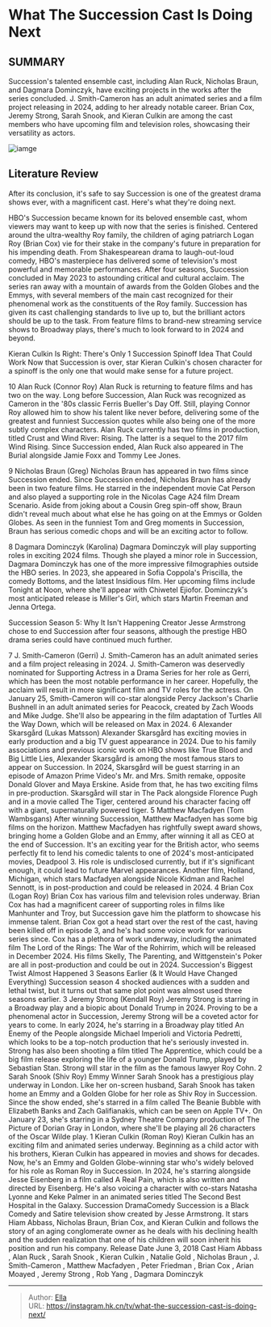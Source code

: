 # What The Succession Cast Is Doing Next


## SUMMARY 


 Succession&#39;s talented ensemble cast, including Alan Ruck, Nicholas Braun, and Dagmara Dominczyk, have exciting projects in the works after the series concluded. 
 J. Smith-Cameron has an adult animated series and a film project releasing in 2024, adding to her already notable career. 
 Brian Cox, Jeremy Strong, Sarah Snook, and Kieran Culkin are among the cast members who have upcoming film and television roles, showcasing their versatility as actors. 

![iamge](https://static1.srcdn.com/wordpress/wp-content/uploads/2024/01/sarah-snook-jeremy-strong-succession.jpg)

## Literature Review

After its conclusion, it&#39;s safe to say Succession is one of the greatest drama shows ever, with a magnificent cast. Here&#39;s what they&#39;re doing next.




HBO&#39;s Succession became known for its beloved ensemble cast, whom viewers may want to keep up with now that the series is finished. Centered around the ultra-wealthy Roy family, the children of aging patriarch Logan Roy (Brian Cox) vie for their stake in the company&#39;s future in preparation for his impending death. From Shakespearean drama to laugh-out-loud comedy, HBO&#39;s masterpiece has delivered some of television&#39;s most powerful and memorable performances. After four seasons, Succession concluded in May 2023 to astounding critical and cultural acclaim.
The series ran away with a mountain of awards from the Golden Globes and the Emmys, with several members of the main cast recognized for their phenomenal work as the constituents of the Roy family. Succession has given its cast challenging standards to live up to, but the brilliant actors should be up to the task. From feature films to brand-new streaming service shows to Broadway plays, there&#39;s much to look forward to in 2024 and beyond.
            
 
 Kieran Culkin Is Right: There&#39;s Only 1 Succession Spinoff Idea That Could Work 
Now that Succession is over, star Kieran Culkin&#39;s chosen character for a spinoff is the only one that would make sense for a future project.












 








 10  Alan Ruck (Connor Roy) 
Alan Ruck is returning to feature films and has two on the way.
Long before Succession, Alan Ruck was recognized as Cameron in the &#39;80s classic Ferris Bueller&#39;s Day Off. Still, playing Connor Roy allowed him to show his talent like never before, delivering some of the greatest and funniest Succession quotes while also being one of the more subtly complex characters. Alan Ruck currently has two films in production, titled Crust and Wind River: Rising. The latter is a sequel to the 2017 film Wind Rising. Since Succession ended, Alan Ruck also appeared in The Burial alongside Jamie Foxx and Tommy Lee Jones.





 9  Nicholas Braun (Greg) 
Nicholas Braun has appeared in two films since Succession ended.
Since Succession ended, Nicholas Braun has already been in two feature films. He starred in the independent movie Cat Person and also played a supporting role in the Nicolas Cage A24 film Dream Scenario. Aside from joking about a Cousin Greg spin-off show, Braun didn&#39;t reveal much about what else he has going on at the Emmys or Golden Globes. As seen in the funniest Tom and Greg moments in Succession, Braun has serious comedic chops and will be an exciting actor to follow.





 8  Dagmara Dominczyk (Karolina) 
Dagmara Dominczyk will play supporting roles in exciting 2024 films.
Though she played a minor role in Succession, Dagmara Dominczyk has one of the more impressive filmographies outside the HBO series. In 2023, she appeared in Sofia Coppola&#39;s Priscilla, the comedy Bottoms, and the latest Insidious film. Her upcoming films include Tonight at Noon, where she&#39;ll appear with Chiwetel Ejiofor. Dominczyk&#39;s most anticipated release is Miller&#39;s Girl, which stars Martin Freeman and Jenna Ortega.
            
 
 Succession Season 5: Why It Isn&#39;t Happening 
Creator Jesse Armstrong chose to end Succession after four seasons, although the prestige HBO drama series could have continued much further.








 7  J. Smith-Cameron (Gerri) 
J. Smith-Cameron has an adult animated series and a film project releasing in 2024. J. Smith-Cameron was deservedly nominated for Supporting Actress in a Drama Series for her role as Gerri, which has been the most notable performance in her career. Hopefully, the acclaim will result in more significant film and TV roles for the actress. On January 25, Smith-Cameron will co-star alongside Percy Jackson&#39;s Charlie Bushnell in an adult animated series for Peacock, created by Zach Woods and Mike Judge. She&#39;ll also be appearing in the film adaptation of Turtles All the Way Down, which will be released on Max in 2024. 6  Alexander Skarsgård (Lukas Matsson) Alexander Skarsgård has exciting movies in early production and a big TV guest appearance in 2024. Due to his family associations and previous iconic work on HBO shows like True Blood and Big Little Lies, Alexander Skarsgård is among the most famous stars to appear on Succession. In 2024, Skarsgård will be guest starring in an episode of Amazon Prime Video&#39;s Mr. and Mrs. Smith remake, opposite Donald Glover and Maya Erskine. Aside from that, he has two exciting films in pre-production. Skarsgård will star in The Pack alongside Florence Pugh and in a movie called The Tiger, centered around his character facing off with a giant, supernaturally powered tiger. 5  Matthew Macfadyen (Tom Wambsgans) After winning Succession, Matthew Macfadyen has some big films on the horizon.         Matthew Macfadyen has rightfully swept award shows, bringing home a Golden Globe and an Emmy, after winning it all as CEO at the end of Succession. It&#39;s an exciting year for the British actor, who seems perfectly fit to lend his comedic talents to one of 2024&#39;s most-anticipated movies, Deadpool 3. His role is undisclosed currently, but if it&#39;s significant enough, it could lead to future Marvel appearances. Another film, Holland, Michigan, which stars Macfadyen alongside Nicole Kidman and Rachel Sennott, is in post-production and could be released in 2024. 4  Brian Cox (Logan Roy) Brian Cox has various film and television roles underway.         Brian Cox has had a magnificent career of supporting roles in films like Manhunter and Troy, but Succession gave him the platform to showcase his immense talent. Brian Cox got a head start over the rest of the cast, having been killed off in episode 3, and he&#39;s had some voice work for various series since. Cox has a plethora of work underway, including the animated film The Lord of the Rings: The War of the Rohirrim, which will be released in December 2024. His films Skelly, The Parenting, and Wittgenstein&#39;s Poker are all in post-production and could be out in 2024.                  Succession&#39;s Biggest Twist Almost Happened 3 Seasons Earlier (&amp; It Would Have Changed Everything)   Succession season 4 shocked audiences with a sudden and lethal twist, but it turns out that same plot point was almost used three seasons earlier.    3  Jeremy Strong (Kendall Roy) Jeremy Strong is starring in a Broadway play and a biopic about Donald Trump in 2024.         Proving to be a phenomenal actor in Succession, Jeremy Strong will be a coveted actor for years to come. In early 2024, he&#39;s starring in a Broadway play titled An Enemy of the People alongside Michael Imperioli and Victoria Pedretti, which looks to be a top-notch production that he&#39;s seriously invested in. Strong has also been shooting a film titled The Apprentice, which could be a big film release exploring the life of a younger Donald Trump, played by Sebastian Stan. Strong will star in the film as the famous lawyer Roy Cohn. 2  Sarah Snook (Shiv Roy) Emmy Winner Sarah Snook has a prestigious play underway in London.         Like her on-screen husband, Sarah Snook has taken home an Emmy and a Golden Globe for her role as Shiv Roy in Succession. Since the show ended, she&#39;s starred in a film called The Beanie Bubble with Elizabeth Banks and Zach Galifianakis, which can be seen on Apple TV&#43;. On January 23, she&#39;s starring in a Sydney Theatre Company production of The Picture of Dorian Gray in London, where she&#39;ll be playing all 26 characters of the Oscar Wilde play. 1  Kieran Culkin (Roman Roy) Kieran Culkin has an exciting film and animated series underway.         Beginning as a child actor with his brothers, Kieran Culkin has appeared in movies and shows for decades. Now, he&#39;s an Emmy and Golden Globe-winning star who&#39;s widely beloved for his role as Roman Roy in Succession. In 2024, he&#39;s starring alongside Jesse Eisenberg in a film called A Real Pain, which is also written and directed by Eisenberg. He&#39;s also voicing a character with co-stars Natasha Lyonne and Keke Palmer in an animated series titled The Second Best Hospital in the Galaxy.              Succession  DramaComedy Succession is a Black Comedy and Satire television show created by Jesse Armstrong. It stars Hiam Abbass, Nicholas Braun, Brian Cox, and Kieran Culkin and follows the story of an aging conglomerate owner as he deals with his declining health and the sudden realization that one of his children will soon inherit his position and run his company.    Release Date    June 3, 2018     Cast    Hiam Abbass , Alan Ruck , Sarah Snook , Kieran Culkin , Natalie Gold , Nicholas Braun , J. Smith-Cameron , Matthew Macfadyen , Peter Friedman , Brian Cox , Arian Moayed , Jeremy Strong , Rob Yang , Dagmara Dominczyk      

---

> Author: [Ella](https://instagram.hk.cn/)  
> URL: https://instagram.hk.cn/tv/what-the-succession-cast-is-doing-next/  

